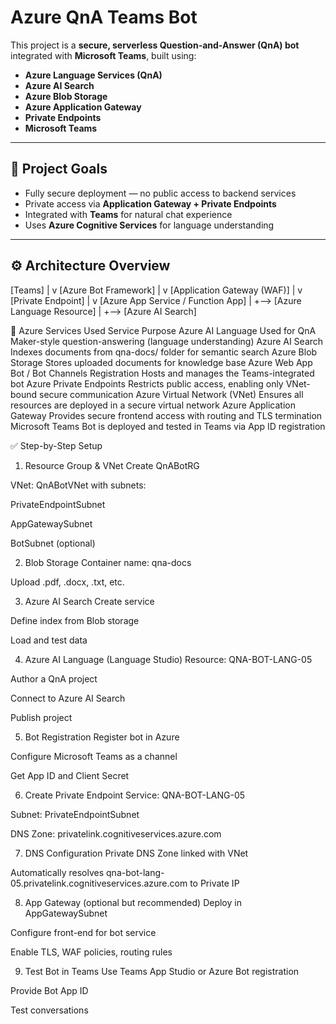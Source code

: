 # Azure QnA Teams Bot

This project is a **secure, serverless Question-and-Answer (QnA) bot** integrated with **Microsoft Teams**, built using:

- **Azure Language Services (QnA)**
- **Azure AI Search**
- **Azure Blob Storage**
- **Azure Application Gateway**
- **Private Endpoints**
- **Microsoft Teams**

---

## 🔐 Project Goals

- Fully secure deployment — no public access to backend services
- Private access via **Application Gateway + Private Endpoints**
- Integrated with **Teams** for natural chat experience
- Uses **Azure Cognitive Services** for language understanding

---

## ⚙️ Architecture Overview

[Teams]
|
v
[Azure Bot Framework]
|
v
[Application Gateway (WAF)]
|
v
[Private Endpoint]
|
v
[Azure App Service / Function App]
|
+--> [Azure Language Resource]
|
+--> [Azure AI Search]

🔧 Azure Services Used
Service	Purpose
Azure AI Language	Used for QnA Maker-style question-answering (language understanding)
Azure AI Search	Indexes documents from qna-docs/ folder for semantic search
Azure Blob Storage	Stores uploaded documents for knowledge base
Azure Web App Bot / Bot Channels Registration	Hosts and manages the Teams-integrated bot
Azure Private Endpoints	Restricts public access, enabling only VNet-bound secure communication
Azure Virtual Network (VNet)	Ensures all resources are deployed in a secure virtual network
Azure Application Gateway	Provides secure frontend access with routing and TLS termination
Microsoft Teams	Bot is deployed and tested in Teams via App ID registration

✅ Step-by-Step Setup
1. Resource Group & VNet
Create QnABotRG

VNet: QnABotVNet with subnets:

PrivateEndpointSubnet

AppGatewaySubnet

BotSubnet (optional)

2. Blob Storage
Container name: qna-docs

Upload .pdf, .docx, .txt, etc.

3. Azure AI Search
Create service

Define index from Blob storage

Load and test data

4. Azure AI Language (Language Studio)
Resource: QNA-BOT-LANG-05

Author a QnA project

Connect to Azure AI Search

Publish project

5. Bot Registration
Register bot in Azure

Configure Microsoft Teams as a channel

Get App ID and Client Secret

6. Create Private Endpoint
Service: QNA-BOT-LANG-05

Subnet: PrivateEndpointSubnet

DNS Zone: privatelink.cognitiveservices.azure.com

7. DNS Configuration
Private DNS Zone linked with VNet

Automatically resolves qna-bot-lang-05.privatelink.cognitiveservices.azure.com to Private IP

8. App Gateway (optional but recommended)
Deploy in AppGatewaySubnet

Configure front-end for bot service

Enable TLS, WAF policies, routing rules

9. Test Bot in Teams
Use Teams App Studio or Azure Bot registration

Provide Bot App ID

Test conversations
